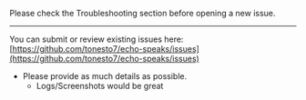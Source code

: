 Please check the Troubleshooting section before opening a new issue.

---
You can submit or review existing issues here: [https://github.com/tonesto7/echo-speaks/issues](https://github.com/tonesto7/echo-speaks/issues)
* Please provide as much details as possible.
   * Logs/Screenshots would be great



